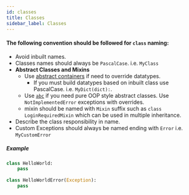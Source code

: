 ```yaml
---
id: classes
title: Classes
sidebar_label: Classes
---
```


#### The following convention should be followed for `class` naming:

* Avoid inbuilt names.
* Classes names should always be `PascalCase`. i.e. `MyClass` 
* **Abstract Classes and Mixins**
    + Use [abstract containers](https://docs.python.org/3/library/collections.abc.html#module-collections.abc) if need to override datatypes.
        - If you must build datatypes based on inbuilt class use PascalCase. i.e. `MyDict(dict):`.
    + Use [`abc`](https://docs.python.org/3/library/abc.html) if you need pure OOP style abstract classes. Use `NotImplementedError` exceptions with overrides.
    + mixin should be named with `Mixin` suffix such as `class LoginRequiredMixin` which can be used in multiple inheritance.
* Describe the class responsibility in name.
* Custom Exceptions should always be named ending with `Error` i.e. `MyCustomError`

##### Example

```python
class HelloWorld:
    pass
    
class HelloWorldError(Exception):
    pass
```
